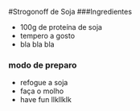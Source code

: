 #Strogonoff de Soja
###Ingredientes
- 100g de proteína de soja
- tempero a gosto
- bla bla bla

### modo de preparo
- refogue a soja
- faça o molho
- have fun llkllklk